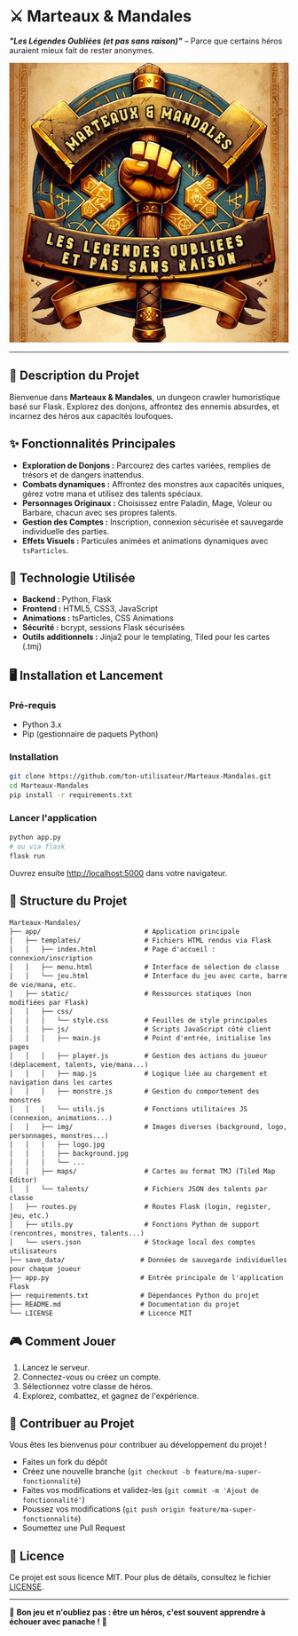 
# ⚔️ Marteaux & Mandales

**_"Les Légendes Oubliées (et pas sans raison)"_** – Parce que certains héros auraient mieux fait de rester anonymes.

![Logo du Jeu](app/static/img/logo.jpg)

---

## 🎯 Description du Projet

Bienvenue dans **Marteaux & Mandales**, un dungeon crawler humoristique basé sur Flask. Explorez des donjons, affrontez des ennemis absurdes, et incarnez des héros aux capacités loufoques.

## ✨ Fonctionnalités Principales

- **Exploration de Donjons :** Parcourez des cartes variées, remplies de trésors et de dangers inattendus.
- **Combats dynamiques :** Affrontez des monstres aux capacités uniques, gérez votre mana et utilisez des talents spéciaux.
- **Personnages Originaux :** Choisissez entre Paladin, Mage, Voleur ou Barbare, chacun avec ses propres talents.
- **Gestion des Comptes :** Inscription, connexion sécurisée et sauvegarde individuelle des parties.
- **Effets Visuels :** Particules animées et animations dynamiques avec `tsParticles`.

## 🚀 Technologie Utilisée

- **Backend :** Python, Flask
- **Frontend :** HTML5, CSS3, JavaScript
- **Animations :** tsParticles, CSS Animations
- **Sécurité :** bcrypt, sessions Flask sécurisées
- **Outils additionnels :** Jinja2 pour le templating, Tiled pour les cartes (.tmj)

## 🖥️ Installation et Lancement

### Pré-requis
- Python 3.x
- Pip (gestionnaire de paquets Python)

### Installation
```bash
git clone https://github.com/ton-utilisateur/Marteaux-Mandales.git
cd Marteaux-Mandales
pip install -r requirements.txt
```

### Lancer l'application
```bash
python app.py
# ou via flask
flask run
```

Ouvrez ensuite [http://localhost:5000](http://localhost:5000) dans votre navigateur.

## 📂 Structure du Projet

```
Marteaux-Mandales/
├── app/                          # Application principale
│   ├── templates/                # Fichiers HTML rendus via Flask
│   │   ├── index.html            # Page d'accueil : connexion/inscription
│   │   ├── menu.html             # Interface de sélection de classe
│   │   └── jeu.html              # Interface du jeu avec carte, barre de vie/mana, etc.
│   ├── static/                   # Ressources statiques (non modifiées par Flask)
│   │   ├── css/
│   │   │   └── style.css         # Feuilles de style principales
│   │   ├── js/                   # Scripts JavaScript côté client
│   │   │   ├── main.js           # Point d'entrée, initialise les pages
│   │   │   ├── player.js         # Gestion des actions du joueur (déplacement, talents, vie/mana...)
│   │   │   ├── map.js            # Logique liée au chargement et navigation dans les cartes
│   │   │   ├── monstre.js        # Gestion du comportement des monstres
│   │   │   └── utils.js          # Fonctions utilitaires JS (connexion, animations...)
│   │   ├── img/                  # Images diverses (background, logo, personnages, monstres...)
│   │   │   ├── logo.jpg
│   │   │   ├── background.jpg
│   │   │   └── ...
│   │   ├── maps/                 # Cartes au format TMJ (Tiled Map Editor)
│   │   └── talents/              # Fichiers JSON des talents par classe
│   ├── routes.py                 # Routes Flask (login, register, jeu, etc.)
│   ├── utils.py                  # Fonctions Python de support (rencontres, monstres, talents...)
│   └── users.json                # Stockage local des comptes utilisateurs
├── save_data/                   # Données de sauvegarde individuelles pour chaque joueur
├── app.py                       # Entrée principale de l'application Flask
├── requirements.txt             # Dépendances Python du projet
├── README.md                    # Documentation du projet
└── LICENSE                      # Licence MIT
```

## 🎮 Comment Jouer

1. Lancez le serveur.
2. Connectez-vous ou créez un compte.
3. Sélectionnez votre classe de héros.
4. Explorez, combattez, et gagnez de l'expérience.

## 💬 Contribuer au Projet

Vous êtes les bienvenus pour contribuer au développement du projet !

- Faites un fork du dépôt
- Créez une nouvelle branche (`git checkout -b feature/ma-super-fonctionnalité`)
- Faites vos modifications et validez-les (`git commit -m 'Ajout de fonctionnalité'`)
- Poussez vos modifications (`git push origin feature/ma-super-fonctionnalité`)
- Soumettez une Pull Request

## 📄 Licence

Ce projet est sous licence MIT. Pour plus de détails, consultez le fichier [LICENSE](LICENSE).

---

🌟 **Bon jeu et n'oubliez pas : être un héros, c'est souvent apprendre à échouer avec panache !** 🌟
